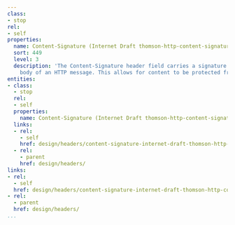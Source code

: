 ```yaml
---
class:
- stop
rel:
- self
properties:
  name: Content-Signature (Internet Draft thomson-http-content-signature)
  sort: 449
  level: 3
  description: 'The Content-Signature header field carries a signature of the payload
    body of an HTTP message. This allows for content to be protected from modification. '
entities:
- class:
  - stop
  rel:
  - self
  properties:
    name: Content-Signature (Internet Draft thomson-http-content-signature)
  links:
  - rel:
    - self
    href: design/headers/content-signature-internet-draft-thomson-http-content-signature.md
  - rel:
    - parent
    href: design/headers/
links:
- rel:
  - self
  href: design/headers/content-signature-internet-draft-thomson-http-content-signature.md
- rel:
  - parent
  href: design/headers/
...
```

